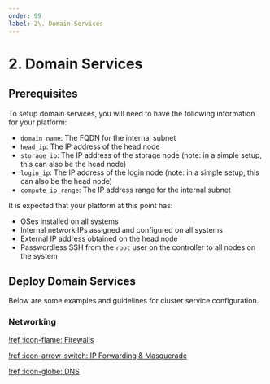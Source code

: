 ```yaml
---
order: 99
label: 2\. Domain Services
---
```

# 2. Domain Services

## Prerequisites

To setup domain services, you will need to have the following information for your platform:
- `domain_name`: The FQDN for the internal subnet
- `head_ip`: The IP address of the head node
- `storage_ip`: The IP address of the storage node (note: in a simple setup, this can also be the head node)
- `login_ip`: The IP address of the login node (note: in a simple setup, this can also be the head node)
- `compute_ip_range`: The IP address range for the internal subnet

It is expected that your platform at this point has:
- OSes installed on all systems
- Internal network IPs assigned and configured on all systems
- External IP address obtained on the head node
- Passwordless SSH from the `root` user on the controller to all nodes on the system

## Deploy Domain Services

Below are some examples and guidelines for cluster service configuration.

### Networking

[!ref :icon-flame: Firewalls](/platform/domain-services/firewall.md)

[!ref :icon-arrow-switch: IP Forwarding & Masquerade](/platform/domain-services/ip-forwarding-and-masquerade.md)

[!ref :icon-globe: DNS](/platform/domain-services/dns.md)

